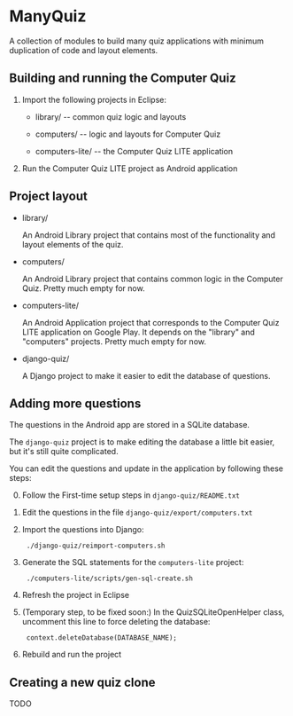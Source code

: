 ManyQuiz
========
A collection of modules to build many quiz applications
with minimum duplication of code and layout elements.


Building and running the Computer Quiz
--------------------------------------
1. Import the following projects in Eclipse:

    * library/ -- common quiz logic and layouts

    * computers/ -- logic and layouts for Computer Quiz

    * computers-lite/ -- the Computer Quiz LITE application

2. Run the Computer Quiz LITE project as Android application


Project layout
--------------
+ library/

    An Android Library project that contains most of the
    functionality and layout elements of the quiz.

+ computers/

    An Android Library project that contains common
    logic in the Computer Quiz.
    Pretty much empty for now.

+ computers-lite/

    An Android Application project that corresponds to the
    Computer Quiz LITE application on Google Play.
    It depends on the "library" and "computers" projects.
    Pretty much empty for now.

+ django-quiz/

    A Django project to make it easier to edit the database
    of questions.


Adding more questions
---------------------
The questions in the Android app are stored in a SQLite database.

The `django-quiz` project is to make editing the database a little
bit easier, but it's still quite complicated.

You can edit the questions and update in the application by
following these steps:

0. Follow the First-time setup steps in `django-quiz/README.txt`

1. Edit the questions in the file `django-quiz/export/computers.txt`

2. Import the questions into Django:

        ./django-quiz/reimport-computers.sh

3. Generate the SQL statements for the `computers-lite` project:

        ./computers-lite/scripts/gen-sql-create.sh

4. Refresh the project in Eclipse

5. (Temporary step, to be fixed soon:) In the QuizSQLiteOpenHelper
  class, uncomment this line to force deleting the database:

        context.deleteDatabase(DATABASE_NAME);

6. Rebuild and run the project


Creating a new quiz clone
-------------------------
TODO
